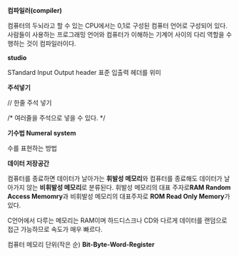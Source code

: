 **컴파일러(compiler)**

컴퓨터의 두뇌라고 할 수 있는 CPU에서는 0,1로 구성된 컴퓨터 언어로 구성되어 있다. 
사람들이 사용하는 프로그래밍 언어와 컴퓨터가 이해하는 기계어 사이의 다리 역할을 수행하는 것이 컴파일러이다.

**studio**

STandard Input Output header 표준 입출력 헤더를 위미


**주석넣기**

// 한줄 주석 넣기

/*
여러줄을
주석으로 
넣을 수 있다.
*/

**기수법 Numeral system**

수를 표현하는 방법

**데이터 저장공간**

컴퓨터를 종료하면 데이터가 날아가는 **휘발성 메모리**와 컴퓨터를 종료해도 데이터가 날아가지 않는 **비휘발성 메모리**로 분류된다.
휘발성 메모리의 대표 주자로**RAM Random Access Memomry**과 비휘발성 메모리의 대표주자로 **ROM Read Only Memory**가 있다.

C언어에서 다루는 메모리는 RAM이며 하드디스크나 CD와 다르게 데이터를 랜덤으로 접근 가능하므로 속도가 매우 빠르다.

컴퓨터 메모리 단위(작은 순)
**Bit-Byte-Word-Register**

